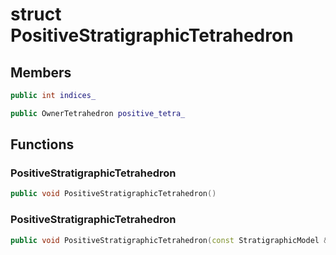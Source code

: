 # struct PositiveStratigraphicTetrahedron

## Members

```cpp
public int indices_

```

```cpp
public OwnerTetrahedron positive_tetra_

```

## Functions

### PositiveStratigraphicTetrahedron

```cpp
public void PositiveStratigraphicTetrahedron()
```

### PositiveStratigraphicTetrahedron

```cpp
public void PositiveStratigraphicTetrahedron(const StratigraphicModel & model, const Block3D & block, index_t tetrahedron_id)
```
